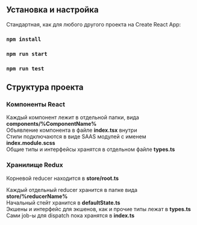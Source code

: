 ## Установка и настройка 

Стандартная, как для любого другого проекта на Create React App:
### `npm install`
### `npm run start`
### `npm run test`

## Структура проекта

### Компоненты React
Каждый компонент лежит в отдельной папки, вида **components/%ComponentName%**\
Объявление компонента в файле **index.tsx** внутри\
Стили подключаются в виде SAAS модулей с именем **index.module.scss**\
Общие типы и интерфейсы хранятся в отдельном файле **types.ts**

### Хранилище Redux
Корневой reducer находится в **store/root.ts**

Каждый отдельный reducer хранится в папке вида **store/%reducerName%**\
Начальный стейт хранится в **defaultState.ts** \
Экшены и интерфейс для экшенов, как и прочие типы лежат в **types.ts**\
Сами job-ы для dispatch пока хранятся в **index.ts**
